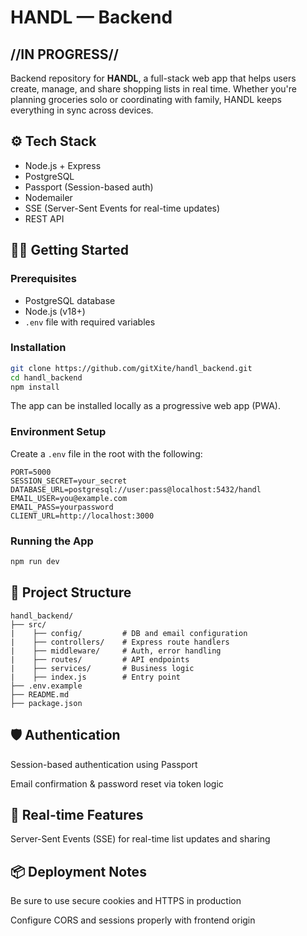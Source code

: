 # HANDL — Backend
## //IN PROGRESS//

Backend repository for **HANDL**, a full-stack web app that helps users create, manage, and share shopping lists in real time. Whether you're planning groceries solo or coordinating with family, HANDL keeps everything in sync across devices. 

## ⚙️ Tech Stack

- Node.js + Express
- PostgreSQL
- Passport (Session-based auth)
- Nodemailer
- SSE (Server-Sent Events for real-time updates)
- REST API

## 🧑‍💻 Getting Started

### Prerequisites

- PostgreSQL database
- Node.js (v18+)
- `.env` file with required variables

### Installation

```bash
git clone https://github.com/gitXite/handl_backend.git
cd handl_backend
npm install
```

The app can be installed locally as a progressive web app (PWA). 

### Environment Setup

Create a `.env` file in the root with the following:
```
PORT=5000
SESSION_SECRET=your_secret
DATABASE_URL=postgresql://user:pass@localhost:5432/handl
EMAIL_USER=you@example.com
EMAIL_PASS=yourpassword
CLIENT_URL=http://localhost:3000
```

### Running the App
```bash
npm run dev
```

## 📂 Project Structure

```plaintext
handl_backend/
├── src/
|    ├── config/         # DB and email configuration
|    ├── controllers/    # Express route handlers
|    ├── middleware/     # Auth, error handling
|    ├── routes/         # API endpoints
|    ├── services/       # Business logic
|    ├── index.js        # Entry point
├── .env.example
├── README.md
├── package.json
```

## 🛡️ Authentication
Session-based authentication using Passport

Email confirmation & password reset via token logic

## 🔄 Real-time Features
Server-Sent Events (SSE) for real-time list updates and sharing

## 📦 Deployment Notes
Be sure to use secure cookies and HTTPS in production

Configure CORS and sessions properly with frontend origin

